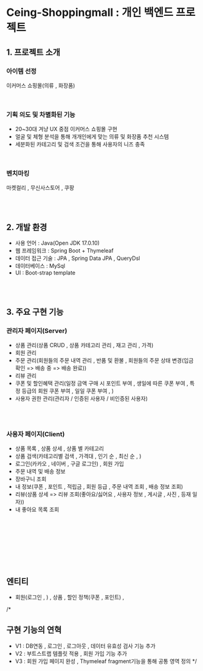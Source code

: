 # Ceing-Shoppingmall : 개인 백엔드 프로젝트
## 1. 프로젝트 소개
### 아이템 선정
이커머스 쇼핑몰(의류 , 화장품)

<br>

### 기획 의도 및 차별화된 기능
- 20~30대 겨냥 UX 중점 이커머스 쇼핑몰 구현
- 얼굴 및 체형 분석을 통해 개개인에게 맞는 의류 및 화장품 추천 시스템
- 세분화된 카테고리 및 검색 조건을 통해 사용자의 니즈 충족

<br>
  
### 벤치마킹
마켓컬리 , 무신사스토어 , 쿠팡

<br>
<br>

## 2. 개발 환경
- 사용 언어 : Java(Open JDK 17.0.10)
- 웹 프레임워크 : Spring Boot + Thymeleaf
- 데이터 접근 기술 : JPA , Spring Data JPA , QueryDsl
- 데이터베이스 : MySql
- UI : Boot-strap template

<br>
<br>
  
## 3. 주요 구현 기능</span>
### 관리자 페이지(Server)
- 상품 관리(상품 CRUD , 상품 카테고리 관리 , 재고 관리 , 가격)
- 회원 관리
- 주문 관리(회원들의 주문 내역 관리 , 반품 및 환불 , 회원들의 주문 상태 변경(입금 확인 => 배송 중 => 배송 완료))
- 리뷰 관리
- 쿠폰 및 할인혜택 관리(일정 금액 구매 시 포인트 부여 , 생일에 따른 쿠폰 부여 , 특정 등급의 회원 쿠폰 부여 , 일일 쿠폰 부여 , )
- 사용자 권한 관리(관리자 / 인증된 사용자 / 비인증된 사용자)

<br>
<br>

### 사용자 페이지(Client)
- 상품 목록 , 상품 상세 , 상품 별 카테고리
- 상품 검색(카테고리별 검색 , 가격대 , 인기 순 , 최신 순 , )
- 로그인(카카오 , 네이버 , 구글 로그인) , 회원 가입
- 주문 내역 및 배송 정보
- 장바구니 조회
-  내 정보(쿠폰 , 포인트  , 적립금 , 회원 등급 , 주문 내역 조회 , 배송 정보 조회)
-  리뷰(상품 상세 => 리뷰 조회(좋아요/싫어요 , 사용자 정보 , 게시글 , 사진 , 등재 일자))
-  내 좋아요 목록 조회


<br>
<br>
<br>
<br>
<br>
<br>
<br>

## 엔티티
- 회원(로그인 , ) , 상품 , 할인 정책(쿠폰 , 포인트) ,

/*
## 구현 기능의 연혁
- V1 : DB연동 , 로그인 , 로그아웃 , 데이터 유효성 검사 기능 추가
- V2 : 부트스트랩 템플릿 적용 , 회원 가입 기능 추가
- V3 : 회원 가입 페이지 완성 , Thymeleaf fragment기능을 통해 공통 영역 정의
*/

